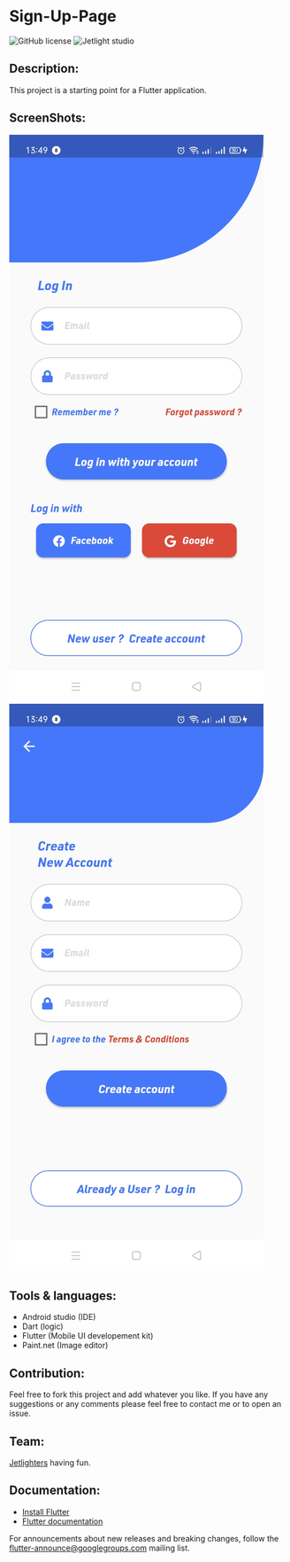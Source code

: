 # Sign-Up-Page

![GitHub license](https://img.shields.io/github/license/Mohammed-Benotmane/Tower-Defense-Game.svg)
![Jetlight studio](https://img.shields.io/badge/Made%20by-Jetlight%20studio-blue.svg?color=082544)

## Description:

This project is a starting point for a Flutter application.

## ScreenShots:

<img src="assets/Screenshot_1.jpg" /> 
<img src="assets/Screenshot_2.jpg" />

## Tools & languages:

* Android studio (IDE)
* Dart (logic)
* Flutter (Mobile UI developement kit)
* Paint.net (Image editor)

## Contribution:

Feel free to fork this project and add whatever you like. If you have any suggestions or any comments please feel free to contact me or to open an issue.

## Team:

[Jetlighters](https://github.com/JetLightStudio) having fun.

## Documentation:
* [Install Flutter](https://docs.flutter.dev/get-started/install)
* [Flutter documentation](https://docs.flutter.dev/)

For announcements about new releases and breaking changes, follow the [flutter-announce@googlegroups.com](https://groups.google.com/g/flutter-announce) mailing list.




